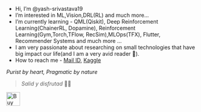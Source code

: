 * Hi, I’m @yash-srivastava19
* I’m interested in ML,Vision,DRL(RL) and much more... 
* I’m currently learning - QML(Qiskit), Deep Reinforcement Learning(ChainerRL, Dopamine), Reinforcement Learning(Gym,Torch,TFlow, RecSim),MLOps(TFX), Flutter, Recommender Systems and much more ...
* I am very passionate about researching on small technologies that have big impact our life(and I am a very avid reader 📖).
* How to reach me - [Mail ID](mailto:ysrivastava126@gmail.com?&cc=ysrivastava82@gmail.com&subject=Hi%20Yash%20from%20GitHub&body=Hi%20Yash%20I%20am%20%E2%80%A6%20and%20thanks%20for%20prefilling%20this%20email), [Kaggle](https://www.kaggle.com/yashsrivastava51213)

*Purist by heart, Pragmatic by nature*
> *Salid y disfrutad* 🔴🔵

<a href='https://ko-fi.com/P5P3B54O4' target='_blank'><img height='36' style='border:0px;height:36px;' src='https://cdn.ko-fi.com/cdn/kofi2.png?v=3' border='0' alt='Buy Me a Aloo Tikki at ko-fi.com' /></a>
